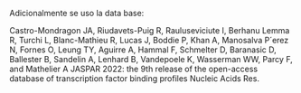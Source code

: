Adicionalmente se uso la data base:

Castro-Mondragon JA, Riudavets-Puig R, Rauluseviciute I, Berhanu Lemma R, Turchi L, Blanc-Mathieu R, Lucas
J, Boddie P, Khan A, Manosalva P´erez N, Fornes O, Leung TY, Aguirre A, Hammal F, Schmelter D, Baranasic D,
Ballester B, Sandelin A, Lenhard B, Vandepoele K, Wasserman WW, Parcy F, and Mathelier A JASPAR 2022: the
9th release of the open-access database of transcription factor binding profiles Nucleic Acids Res.
